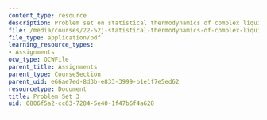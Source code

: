 ```yaml
---
content_type: resource
description: Problem set on statistical thermodynamics of complex liquids.
file: /media/courses/22-52j-statistical-thermodynamics-of-complex-liquids-spring-2004/0806f5a2cc6372845e401f47b6f4a628_52_hwiii_chen_04.pdf
file_type: application/pdf
learning_resource_types:
- Assignments
ocw_type: OCWFile
parent_title: Assignments
parent_type: CourseSection
parent_uid: e66ae7ed-8d3b-e833-3999-b1e1f7e5ed62
resourcetype: Document
title: Problem Set 3
uid: 0806f5a2-cc63-7284-5e40-1f47b6f4a628
---
```

